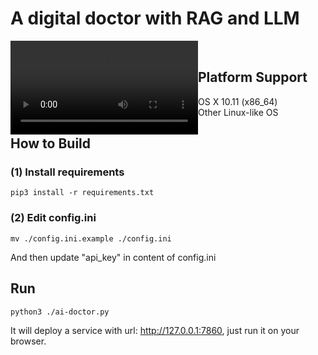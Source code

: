 <p align="center"><h1>A digital doctor with RAG and LLM</h1></p>
<div width="100%">
    <span style="float:left;">
        <video
            width="100%"
            loop
            autoplay
            src="./img/index.mp4"
        ></video>
    </span>
</div>
<br/>

## Platform Support
- OS X 10.11 (x86_64)
- Other Linux-like OS

## How to Build

### (1) Install requirements
```
pip3 install -r requirements.txt
```

### (2) Edit config.ini
```
mv ./config.ini.example ./config.ini
```
And then update "api_key" in content of config.ini


## Run
```
python3 ./ai-doctor.py
```
It will deploy a service with url: http://127.0.0.1:7860, just run it on your browser.
